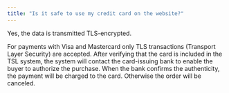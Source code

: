 ```yaml
---
title: "Is it safe to use my credit card on the website?"
---
```


Yes, the data is transmitted TLS-encrypted.

For payments with Visa and Mastercard only TLS transactions (Transport Layer Security) are accepted. After verifying that the card is included in the TSL system, the system will contact the card-issuing bank to enable the buyer to authorize the purchase. When the bank confirms the authenticity, the payment will be charged to the card. Otherwise the order will be canceled.
